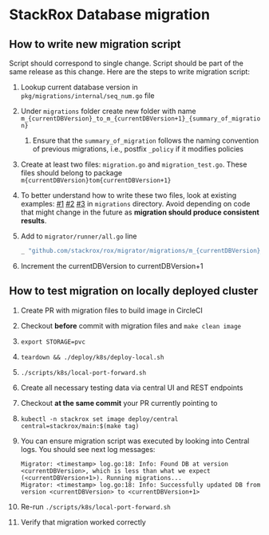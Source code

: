 # StackRox Database migration

## How to write new migration script

Script should correspond to single change. Script should be part of the same release as this change.
Here are the steps to write migration script:

1. Lookup current database version in `pkg/migrations/internal/seq_num.go` file
2. Under `migrations` folder create new folder with name
`m_{currentDBVersion}_to_m_{currentDBVersion+1}_{summary_of_migration}`
    1. Ensure that the `summary_of_migration` follows the naming convention of previous migrations, i.e., postfix `_policy` if it modifies policies
3. Create at least two files: `migration.go` and `migration_test.go`. These files should belong to package `m{currentDBVersion}tom{currentDBVersion+1}`
4. To better understand how to write these two files, look at existing examples: [#1](https://github.com/stackrox/rox/pull/8609) [#2](https://github.com/stackrox/rox/pull/7581) [#3](https://github.com/stackrox/rox/pull/7921) in `migrations` directory. Avoid depending on code that might change in the future as **migration should produce consistent results**.
5. Add to `migrator/runner/all.go` line

    ```go
    _ "github.com/stackrox/rox/migrator/migrations/m_{currentDBVersion}_to_m_{currentDBVersion+1}_{summary_of_migration}"
    ```

6. Increment the currentDBVersion to currentDBVersion+1

## How to test migration on locally deployed cluster

1. Create PR with migration files to build image in CircleCI
2. Checkout **before** commit with migration files and `make clean image`
3. `export STORAGE=pvc`
4. `teardown && ./deploy/k8s/deploy-local.sh`
5. `./scripts/k8s/local-port-forward.sh`
6. Create all necessary testing data via central UI and REST endpoints
7. Checkout **at the same commit** your PR currently pointing to
8. `kubectl -n stackrox set image deploy/central central=stackrox/main:$(make tag)`
9. You can ensure migration script was executed by looking into Central logs. You should see next log messages:

    ```bigquery
    Migrator: <timestamp> log.go:18: Info: Found DB at version <currentDBVersion>, which is less than what we expect (<currentDBVersion+1>). Running migrations...
    Migrator: <timestamp> log.go:18: Info: Successfully updated DB from version <currentDBVersion> to <currentDBVersion+1>
    ```

10. Re-run `./scripts/k8s/local-port-forward.sh`
11. Verify that migration worked correctly

